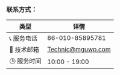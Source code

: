 ### 联系方式：

| 类型       | 详情                 |
|------------|----------------------|
| 📞 服务电话 | 86-010-85895781      |
| 📧 技术邮箱 | Technic@mguwp.com    |
| 🕒 服务时间 | 10:00 - 19:00      |
